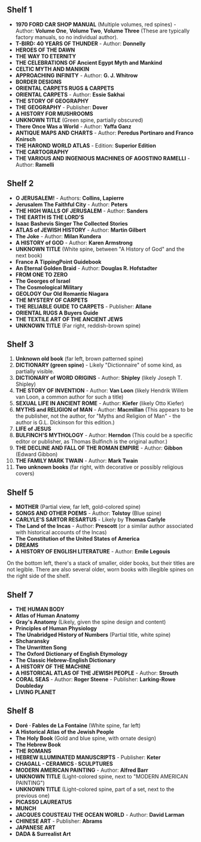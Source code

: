 ## Shelf 1

-   **1970 FORD CAR SHOP MANUAL** (Multiple volumes, red spines) - Author: **Volume One**, **Volume Two**, **Volume Three** (These are typically factory manuals, so no individual author).
-   **T-BIRD: 40 YEARS OF THUNDER** - Author: **Donnelly**
-   **HEROES OF THE DAWN**
-   **THE WAY TO ETERNITY**
-   **THE CELEBRATIONS OF Ancient Egypt Myth and Mankind**
-   **CELTIC MYTH AND MANIKIN**
-   **APPROACHING INFINITY** - Author: **G. J. Whitrow**
-   **BORDER DESIGNS**
-   **ORIENTAL CARPETS RUGS & CARPETS**
-   **ORIENTAL CARPETS** - Author: **Essie Sakhai**
-   **THE STORY OF GEOGRAPHY**
-   **THE GEOGRAPHY** - Publisher: **Dover**
-   **A HISTORY FOR MUSHROOMS**
-   **UNKNOWN TITLE** (Green spine, partially obscured)
-   **There Once Was a World** - Author: **Yaffa Ganz**
-   **ANTIQUE MAPS AND CHARTS** - Author: **Peredus Portinaro and Franco Knirsch**
-   **THE HAROND WORLD ATLAS** - Edition: **Superior Edition**
-   **THE CARTOGRAPHY**
-   **THE VARIOUS AND INGENIOUS MACHINES OF AGOSTINO RAMELLI** - Author: **Ramelli**

## Shelf 2

-   **O JERUSALEM!** - Authors: **Collins, Lapierre**
-   **Jerusalem The Faithful City** - Author: **Peters**
-   **THE HIGH WALLS OF JERUSALEM** - Author: **Sanders**
-   **THE EARTH IS THE LORD'S**
-   **Isaac Bashevis Singer The Collected Stories**
-   **ATLAS of JEWISH HISTORY** - Author: **Martin Gilbert**
-   **The Joke** - Author: **Milan Kundera**
-   **A HISTORY of GOD** - Author: **Karen Armstrong**
-   **UNKNOWN TITLE** (White spine, between "A History of God" and the next book)
-   **France A TippingPoint Guidebook**
-   **An Eternal Golden Braid** - Author: **Douglas R. Hofstadter**
-   **FROM ONE TO ZERO**
-   **The Georges of Israel**
-   **The Cosmological Military**
-   **GEOLOGY Our Old Romantic Niagara**
-   **THE MYSTERY OF CARPETS**
-   **THE RELIABLE GUIDE TO CARPETS** - Publisher: **Allane**
-   **ORIENTAL RUGS A Buyers Guide**
-   **THE TEXTILE ART OF THE ANCIENT JEWS**
-   **UNKNOWN TITLE** (Far right, reddish-brown spine)

## Shelf 3

1.  **Unknown old book** (far left, brown patterned spine)
2.  **DICTIONARY (green spine)** - Likely "Dictionnaire" of some kind, as partially visible.
3.  **DICTIONARY of WORD ORIGINS** - Author: **Shipley** (likely Joseph T. Shipley)
4.  **THE STORY OF INVENTION** - Author: **Van Loon** (likely Hendrik Willem van Loon, a common author for such a title)
5.  **SEXUAL LIFE IN ANCIENT ROME** - Author: **Kiefer** (likely Otto Kiefer)
6.  **MYTHS and RELIGION of MAN** - Author: **Macmillan** (This appears to be the publisher, not the author, for "Myths and Religion of Man" - the author is G.L. Dickinson for this edition.)
7.  **LIFE of JESUS**
8.  **BULFINCH'S MYTHOLOGY** - Author: **Herndon** (This could be a specific editor or publisher, as Thomas Bulfinch is the original author.)
9.  **THE DECLINE AND FALL OF THE ROMAN EMPIRE** - Author: **Gibbon** (Edward Gibbon)
10. **THE FAMILY MARK TWAIN** - Author: **Mark Twain**
11. **Two unknown books** (far right, with decorative or possibly religious covers)

## Shelf 5

-   **MOTHER** (Partial view, far left, gold-colored spine)
-   **SONGS AND OTHER POEMS** - Author: **Tolstoy** (Blue spine)
-   **CARLYLE'S SARTOR RESARTUS** - Likely by **Thomas Carlyle**
-   **The Land of the Incas** - Author: **Prescott** (or a similar author associated with historical accounts of the Incas)
-   **The Constitution of the United States of America**
-   **DREAMS**
-   **A HISTORY OF ENGLISH LITERATURE** - Author: **Emile Legouis**

On the bottom left, there's a stack of smaller, older books, but their titles are not legible. There are also several older, worn books with illegible spines on the right side of the shelf.

## Shelf 7

-   **THE HUMAN BODY**
-   **Atlas of Human Anatomy**
-   **Gray's Anatomy** (Likely, given the spine design and content)
-   **Principles of Human Physiology**
-   **The Unabridged History of Numbers** (Partial title, white spine)
-   **Shcharansky**
-   **The Unwritten Song**
-   **The Oxford Dictionary of English Etymology**
-   **The Classic Hebrew-English Dictionary**
-   **A HISTORY OF THE MACHINE**
-   **A HISTORICAL ATLAS OF THE JEWISH PEOPLE** - Author: **Strouth**
-   **CORAL SEAS** - Author: **Roger Steene** - Publisher: **Larking-Rowe Doubleday**
-   **LIVING PLANET**

## Shelf 8

-   **Doré · Fables de La Fontaine** (White spine, far left)
-   **A Historical Atlas of the Jewish People**
-   **The Holy Book** (Gold and blue spine, with ornate design)
-   **The Hebrew Book**
-   **THE ROMANS**
-   **HEBREW ILLUMINATED MANUSCRIPTS** - Publisher: **Keter**
-   **CHAGALL - CERAMICS · SCULPTURES**
-   **MODERN AMERICAN PAINTING** - Author: **Alfred Barr**
-   **UNKNOWN TITLE** (Light-colored spine, next to "MODERN AMERICAN PAINTING")
-   **UNKNOWN TITLE** (Light-colored spine, part of a set, next to the previous one)
-   **PICASSO LAUREATUS**
-   **MUNCH**
-   **JACQUES COUSTEAU THE OCEAN WORLD** - Author: **David Larman**
-   **CHINESE ART** - Publisher: **Abrams**
-   **JAPANESE ART**
-   **DADA & Surrealist Art**
